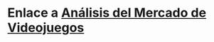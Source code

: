 # Enlace a [Análisis del Mercado de Videojuegos](https://github.com/users/R4F43LB/projects/1?pane=info)
